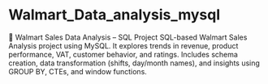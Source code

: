 # Walmart_Data_analysis_mysql
🛒 Walmart Sales Data Analysis – SQL Project SQL-based Walmart Sales Analysis project using MySQL. It explores trends in revenue, product performance, VAT, customer behavior, and ratings. Includes schema creation, data transformation (shifts, day/month names), and insights using GROUP BY, CTEs, and window functions. 
